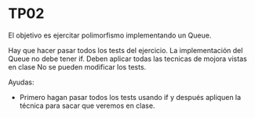 # TP02
El objetivo es ejercitar polimorfismo implementando un Queue.

Hay que hacer pasar todos los tests del ejercicio.
La implementación del Queue no debe tener if.
Deben aplicar todas las tecnicas de mojora vistas en clase
No se pueden modificar los tests.

Ayudas:
- Primero hagan pasar todos los tests usando if y después apliquen la
   técnica para sacar que veremos en clase.